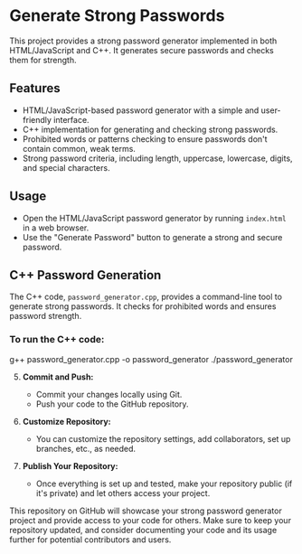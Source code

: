 # Generate Strong Passwords

This project provides a strong password generator implemented in both HTML/JavaScript and C++. It generates secure passwords and checks them for strength.

## Features

- HTML/JavaScript-based password generator with a simple and user-friendly interface.
- C++ implementation for generating and checking strong passwords.
- Prohibited words or patterns checking to ensure passwords don't contain common, weak terms.
- Strong password criteria, including length, uppercase, lowercase, digits, and special characters.

## Usage

- Open the HTML/JavaScript password generator by running `index.html` in a web browser.
- Use the "Generate Password" button to generate a strong and secure password.

## C++ Password Generation

The C++ code, `password_generator.cpp`, provides a command-line tool to generate strong passwords. It checks for prohibited words and ensures password strength.

### To run the C++ code:


g++ password_generator.cpp -o password_generator
./password_generator

5. **Commit and Push:**

   - Commit your changes locally using Git.
   - Push your code to the GitHub repository.

6. **Customize Repository:**

   - You can customize the repository settings, add collaborators, set up branches, etc., as needed.

7. **Publish Your Repository:**

   - Once everything is set up and tested, make your repository public (if it's private) and let others access your project.

This repository on GitHub will showcase your strong password generator project and provide access to your code for others. Make sure to keep your repository updated, and consider documenting your code and its usage further for potential contributors and users.
